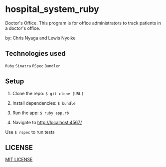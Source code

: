 # hospital_system_ruby
Doctor's Office. This program is for office administrators to track patients in a doctor's office.

by: Chris Nyaga and Lewis Nyoike

## Technologies used

`Ruby` `Sinatra` `RSpec` `Bundler`

## Setup 

1. Clone the repo: `$ git clone [URL]`

2. Install dependencies: `$ bundle`

3. Run the app: `$ ruby app.rb`

4. Navigate to [http://localhost:4567/](http://localhost:4567/)

Use `$ rspec` to run tests

## LICENSE
[MIT LICENSE]()
